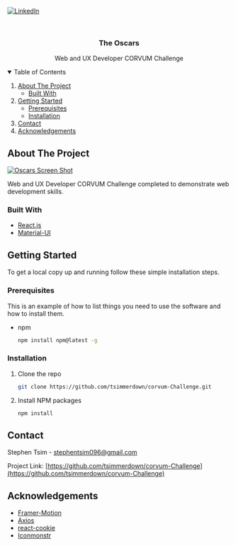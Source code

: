 [![LinkedIn][linkedin-shield]][linkedin-url]

<!-- PROJECT LOGO -->
<br />
<p align="center">

  <h3 align="center">The Oscars</h3>

  <p align="center">
    Web and UX Developer CORVUM Challenge
  </p>
</p>

<!-- TABLE OF CONTENTS -->
<details open="open">
  <summary>Table of Contents</summary>
  <ol>
    <li>
      <a href="#about-the-project">About The Project</a>
      <ul>
        <li><a href="#built-with">Built With</a></li>
      </ul>
    </li>
    <li>
      <a href="#getting-started">Getting Started</a>
      <ul>
        <li><a href="#prerequisites">Prerequisites</a></li>
        <li><a href="#installation">Installation</a></li>
      </ul>
    </li>
    <li><a href="#contact">Contact</a></li>
    <li><a href="#acknowledgements">Acknowledgements</a></li>
  </ol>
</details>

<!-- ABOUT THE PROJECT -->

## About The Project

[![Oscars Screen Shot][project-screenshot]](https://stephens-oscars.netlify.app/)

Web and UX Developer CORVUM Challenge completed to demonstrate web development skills.

### Built With

- [React.js](https://reactjs.org/)
- [Material-UI](https://material-ui.com/)

<!-- GETTING STARTED -->

## Getting Started

To get a local copy up and running follow these simple installation steps.

### Prerequisites

This is an example of how to list things you need to use the software and how to install them.

- npm
  ```sh
  npm install npm@latest -g
  ```

### Installation

1. Clone the repo
   ```sh
   git clone https://github.com/tsimmerdown/corvum-Challenge.git
   ```
2. Install NPM packages
   ```sh
   npm install
   ```

<!-- CONTACT -->

## Contact

Stephen Tsim - stephentsim096@gmail.com

Project Link: [https://github.com/tsimmerdown/corvum-Challenge](https://github.com/tsimmerdown/corvum-Challenge)

<!-- ACKNOWLEDGEMENTS -->

## Acknowledgements

- [Framer-Motion](https://www.framer.com/motion/)
- [Axios](https://www.npmjs.com/package/axios)
- [react-cookie](https://www.npmjs.com/package/react-cookie)
- [Iconmonstr](https://iconmonstr.com/)

<!-- MARKDOWN LINKS & IMAGES -->

[linkedin-shield]: https://img.shields.io/badge/-LinkedIn-black.svg?style=for-the-badge&logo=linkedin&colorB=555
[linkedin-url]: https://www.linkedin.com/in/stephen-tsim/
[project-screenshot]: https://github.com/tsimmerdown/corvum-Challenge/tree/main/public/images/screenshot.png
